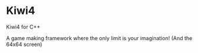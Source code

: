 # Kiwi4
Kiwi4 for C++

A game making framework where the only limit is your imagination! (And the 64x64 screen)